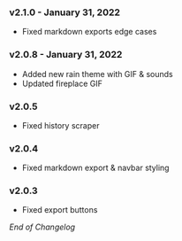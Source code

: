 ### v2.1.0 - January 31, 2022

- Fixed markdown exports edge cases

### v2.0.8 - January 31, 2022

- Added new rain theme with GIF & sounds
- Updated fireplace GIF

### v2.0.5 

- Fixed history scraper

### v2.0.4 

- Fixed markdown export & navbar styling

### v2.0.3 

- Fixed export buttons

*End of Changelog*